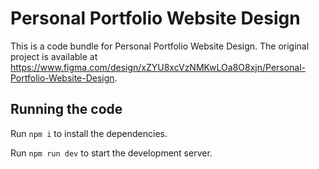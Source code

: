 
  # Personal Portfolio Website Design

  This is a code bundle for Personal Portfolio Website Design. The original project is available at https://www.figma.com/design/xZYU8xcVzNMKwLOa8O8xjn/Personal-Portfolio-Website-Design.

  ## Running the code

  Run `npm i` to install the dependencies.

  Run `npm run dev` to start the development server.
  